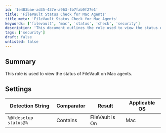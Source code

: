 ```yaml
---
id: '1e483bae-ad35-437e-a963-fb7fab9f27e1'
title: 'FileVault Status Check for Mac Agents'
title_meta: 'FileVault Status Check for Mac Agents'
keywords: ['filevault', 'mac', 'status', 'check', 'security']
description: 'This document outlines the role used to view the status of FileVault on Mac agents, including detection strings and applicable operating systems.'
tags: ['security']
draft: false
unlisted: false
---
```


## Summary

This role is used to view the status of FileVault on Mac agents.

## Settings

| Detection String         | Comparator | Result               | Applicable OS |
|-------------------------|------------|----------------------|----------------|
| `%@fdesetup status@%`   | Contains   | FileVault is On      | Mac            |

